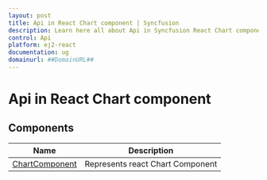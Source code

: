 ```yaml
---
layout: post
title: Api in React Chart component | Syncfusion
description: Learn here all about Api in Syncfusion React Chart component of Syncfusion Essential JS 2 and more.
control: Api 
platform: ej2-react
documentation: ug
domainurl: ##DomainURL##
---
```


# Api in React Chart component

## Components

| Name | Description |
|------|-------------|
| [ChartComponent](https://ej2.syncfusion.com/react/documentation/api/chart#chartcomponent)| Represents react Chart Component|
